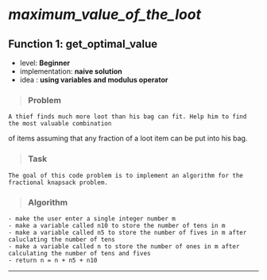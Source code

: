 # _**maximum_value_of_the_loot**_

## **Function 1: get_optimal_value**

* level: **Beginner**
* implementation: **naive solution**
* idea : **using variables and modulus operator** 

>### Problem
    A thief finds much more loot than his bag can fit. Help him to find the most valuable combination
of items assuming that any fraction of a loot item can be put into his bag.

>### Task
    The goal of this code problem is to implement an algorithm for the fractional knapsack problem.

>### Algorithm
    - make the user enter a single integer number m
    - make a variable called n10 to store the number of tens in m
    - make a variable called n5 to store the number of fives in m after caluclating the number of tens
    - make a variable called n to store the number of ones in m after calculating the number of tens and fives
    - return n = n + n5 + n10

----